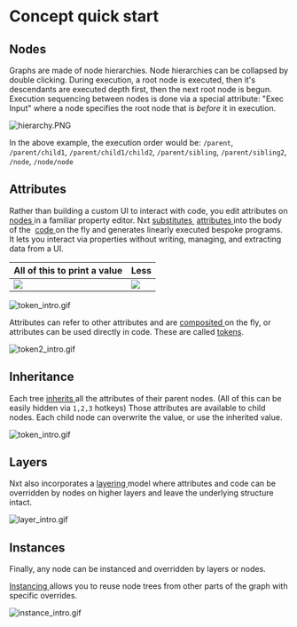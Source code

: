 # Concept quick start

## Nodes

Graphs are made of node hierarchies. Node hierarchies can be collapsed by double clicking. During execution, a root node is executed, then it's descendants are executed depth first, then the next root node is begun. Execution sequencing between nodes is done via a special attribute: "Exec Input" where a node specifies the root node that is _before_ it in execution.

![hierarchy.PNG](../images/hierarchy.PNG)

In the above example, the execution order would be: `/parent`, `/parent/child1`, `/parent/child1/child2`, `/parent/sibling`, `/parent/sibling2`, `/node`, `/node/node`

## Attributes

Rather than building a custom UI to interact with code, you edit attributes on [nodes ](reference.md#node)in a familiar property editor. Nxt [substitutes ](reference.md#stagecomposition) [attributes ](reference.md#attributes)into the body of the  [code ](reference.md#compute)on the fly and generates linearly executed bespoke programs. It lets you interact via properties without writing, managing, and extracting data from a UI. 

| All of this to print a value      | Less                                  |
| --------------------------------- | ------------------------------------- |
| ![](../images/overhead_intro.PNG) | ![](../images/nxt_overhead_intro.PNG) |

![token_intro.gif](../images/token_intro.gif)

Attributes can refer to other attributes and are [composited ](reference.md#stagecomposition)on the fly, or attributes can be used directly in code. These are called [tokens](reference.md#tokens).

![token2_intro.gif](../images/token2_intro.gif)

## Inheritance

Each tree [inherits ](reference.md#stagecomposition)all the attributes of their parent nodes. (All of this can be easily hidden via `1,2,3` hotkeys) Those attributes are available to child nodes. Each child node can overwrite the value, or use the inherited value.

![token_intro.gif](../images/tree_intro.gif)

## Layers

Nxt also incorporates a [layering ](reference.md#layers)model where attributes and code can be overridden by nodes on higher layers and leave the underlying structure intact.

![layer_intro.gif](../images/layer_intro.gif)

## Instances

Finally, any node can be instanced and overridden by layers or nodes.

[Instancing ](reference.md#instancing)allows you to reuse node trees from other parts of the graph with specific overrides.

![instance_intro.gif](../images/instance_intro.gif)
